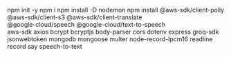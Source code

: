 npm init -y
npm i 
npm install -D nodemon
npm install @aws-sdk/client-polly @aws-sdk/client-s3 @aws-sdk/client-translate \
@google-cloud/speech @google-cloud/text-to-speech \
aws-sdk axios bcrypt bcryptjs body-parser cors dotenv express groq-sdk \
jsonwebtoken mongodb mongoose multer node-record-lpcm16 readline record say speech-to-text
